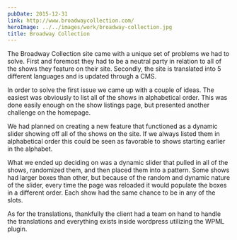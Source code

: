 ```yaml
---
pubDate: 2015-12-31
link: http://www.broadwaycollection.com/
heroImage: ../../images/work/broadway-collection.jpg
title: Broadway Collection
---
```


The Broadway Collection site came with a unique set of problems we had to solve. First and foremost they had to be a neutral party in relation to all of the shows they feature on their site. Secondly, the site is translated into 5 different languages and is updated through a CMS.

In order to solve the first issue we came up with a couple of ideas. The easiest was obviously to list all of the shows in alphabetical order. This was done easily enough on the show listings page, but presented another challenge on the homepage.

We had planned on creating a new feature that functioned as a dynamic slider showing off all of the shows on the site. If we always listed them in alphabetical order this could be seen as favorable to shows starting earlier in the alphabet.

What we ended up deciding on was a dynamic slider that pulled in all of the shows, randomized them, and then placed them into a pattern. Some shows had larger boxes than other, but because of the random and dynamic nature of the slider, every time the page was reloaded it would populate the boxes in a different order. Each show had the same chance to be in any of the slots.

As for the translations, thankfully the client had a team on hand to handle the translations and everything exists inside wordpress utilizing the WPML plugin.
